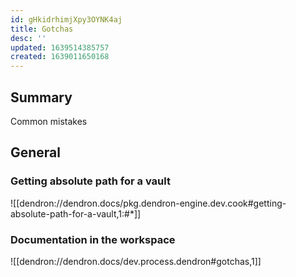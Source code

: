 ```yaml
---
id: gHkidrhimjXpy3OYNK4aj
title: Gotchas
desc: ''
updated: 1639514385757
created: 1639011650168
---
```


## Summary 

Common mistakes

## General

### Getting absolute path for a vault

![[dendron://dendron.docs/pkg.dendron-engine.dev.cook#getting-absolute-path-for-a-vault,1:#*]]

### Documentation in the workspace

![[dendron://dendron.docs/dev.process.dendron#gotchas,1]]
